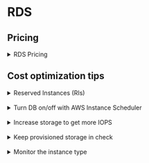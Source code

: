 # RDS

## Pricing
<details>
  <summary>
RDS Pricing
  </summary>
RDS pricing depends on 3 things:

* *Instance hours*: type of RDS instance and # of hours it is active in a month
* *Storage*: Database size in GB.
* *IOPS*: Amount of provisioned IOPS (input/output operations per second)

There are two major type of instances that you can choose:
* *General Purpose (SSD)*: Most commonly used, ideal for broad range of workloads. You do not pay for IOPS, only for instance hours and storage. You get baseline IOPS proportional to storage (3 IOPS per GB). Additionally you get burstable performance at 3000 IOPS.
* *Provisioned IOPS*: Used for I/O intensive workloads. You explicitly specify provisioned IOPS & storage, pay for them separately.

</details>

## Cost optimization tips
<details>
  <summary>
Reserved Instances (RIs)
  </summary>

### Reserved Instances (RIs)
You can get RIs for RDS the [same way as EC2](ec2.md#use-reserved-instances-ris). All considerations and benefits of RIs apply.
</details>
<br>


<details>
  <summary>
Turn DB on/off with AWS Instance Scheduler
  </summary>

### Turn DB on/off with AWS Instance Scheduler
You can specify start and stop timing for RDS instances the [same way as EC2](ec2.md#turn-machines-onoff-with-aws-instance-scheduler). This is useful for non production databases.
</details>
<br>


<details>
  <summary>
Increase storage to get more IOPS
  </summary>

### Increase storage to get more IOPS
Sometimes it’s cheaper to pay for more storage than IOPS so you might consider increasing storage capacity. With increased storage burst capacity also replenishes faster.
</details>
<br>


<details>
  <summary>
Keep provisioned storage in check
  </summary>

### Keep provisioned storage in check
You can increase the storage with a click of a button. But decreasing RDS storage is not directly supported and the manual process is painful and will likely have some downtime.
</details>
<br>


<details>
  <summary>
Monitor the instance type
  </summary>

### Monitor the instance type
Periodically check CPU and memory utilization to see if the resources are getting utilized properly. If CPU or memory utilization is too low adjust the instance size and/or type.
</details>
<br>